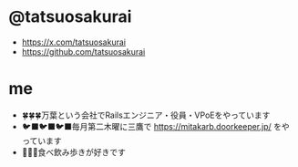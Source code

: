 # @tatsuosakurai
- https://x.com/tatsuosakurai
- https://github.com/tatsuosakurai

# me
- 🍀🍀🍀万葉という会社でRailsエンジニア・役員・VPoEをやっています 
- 🐦‍⬛🐦‍⬛🐦‍⬛毎月第二木曜に三鷹で https://mitakarb.doorkeeper.jp/ をやっています
- 🍺🍺🍺食べ飲み歩きが好きです
